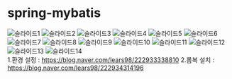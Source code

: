 # spring-mybatis

![슬라이드1](https://user-images.githubusercontent.com/96603612/208574834-71a75c66-a662-4043-90e7-bdb4cce77660.PNG)
![슬라이드2](https://user-images.githubusercontent.com/96603612/208574846-d3ce34ed-9e7e-4152-a69f-9f9f9b2d3a78.PNG)
![슬라이드3](https://user-images.githubusercontent.com/96603612/208574852-fde1222a-135e-4069-80bd-aa605cef9cd9.PNG)
![슬라이드4](https://user-images.githubusercontent.com/96603612/208574859-ce7c0645-c0df-4976-87e0-24d3efbca16a.PNG)
![슬라이드5](https://user-images.githubusercontent.com/96603612/208574863-ef660f7a-8b78-4d8b-bcf1-a1be50bed07c.PNG)
![슬라이드6](https://user-images.githubusercontent.com/96603612/208574868-afe3f5e8-222d-4393-82af-3909f6bb204e.PNG)
![슬라이드7](https://user-images.githubusercontent.com/96603612/208574874-9800e457-74fc-40f2-acc4-e3093895b67e.PNG)
![슬라이드8](https://user-images.githubusercontent.com/96603612/208574883-c61ab04b-d661-4879-aa8c-17d9541c59b5.PNG)
![슬라이드9](https://user-images.githubusercontent.com/96603612/208574886-cb33f3ce-cc35-441a-b418-c664a2673c2c.PNG)
![슬라이드10](https://user-images.githubusercontent.com/96603612/208574894-e67e8d58-2ac5-4d37-84ea-7ea4fcc385c8.PNG)
![슬라이드11](https://user-images.githubusercontent.com/96603612/208574898-6cf98933-d39a-4949-bf48-b7d6b1ec21be.PNG)
![슬라이드12](https://user-images.githubusercontent.com/96603612/208574902-6184383b-0f98-4f93-acc5-60ea3473f000.PNG)
![슬라이드13](https://user-images.githubusercontent.com/96603612/208574908-7334d3f8-3f0f-4c00-9a4e-af99313ab4f3.PNG)
![슬라이드14](https://user-images.githubusercontent.com/96603612/208574914-1a8d7120-0b21-4fb1-b3b9-621b83d559ee.PNG)
<br>
1.환경 설정 : https://blog.naver.com/lears98/222933338810
2.롬복 설치 : https://blog.naver.com/lears98/222934314196
